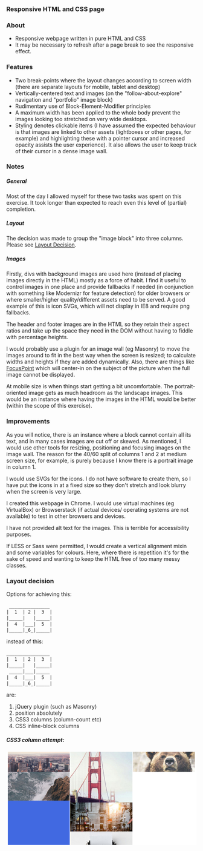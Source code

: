 ### Responsive HTML and CSS page

### About
* Responsive webpage written in pure HTML and CSS
* It may be necessary to refresh after a page break to see the responsive effect.

### Features
* Two break-points where the layout changes according to screen width (there are separate layouts for mobile, tablet and desktop)
* Vertically-centered text and images (on the "follow-about-explore" navigation and "portfolio" image block)
* Rudimentary use of Block-Element-Modifier principles
* A maximum width has been applied to the whole body prevent the images looking too stretched on very wide desktops.
* Styling denotes clickable items (I have assumed the expected behaviour is that images are linked to other assets (lightboxes or other pages, for example) and highlighting these with a pointer cursor and increased opacity assists the user experience). It also allows the user to keep track of their cursor in a dense image wall.

### Notes

##### General
Most of the day I allowed myself for these two tasks was spent on this exercise. It took longer than expected to reach even this level of (partial) completion.

##### Layout
The decision was made to group the "image block" into three columns. Please see [Layout Decision](#layout-decision).

##### Images
Firstly, divs with background images are used here (instead of placing images directly in the HTML) mostly as a force of habit. I find it useful to control images in one place and provide fallbacks if needed (in conjunction with something like Modernizr for feature detection) for older browsers or where smaller/higher quality/different assets need to be served. A good example of this is icon SVGs, which will not display in IE8 and require png fallbacks.

The header and footer images are in the HTML so they retain their aspect ratios and take up the space they need in the DOM without having to fiddle with percentage heights.

I would probably use a plugin for an image wall (eg Masonry) to move the images around to fit in the best way when the screen is resized; to calculate widths and heights if they are added dynamically. Also, there are things like [FocusPoint](https://github.com/jonom/jquery-focuspoint) which will center-in on the subject of the picture when the full image cannot be displayed.

At mobile size is when things start getting a bit uncomfortable. The portrait-oriented image gets as much headroom as the landscape images. This would be an instance where having the images in the HTML would be better (within the scope of this exercise).

### Improvements

As you will notice, there is an instance where a block cannot contain all its text, and in many cases images are cut off or skewed. As mentioned, I would use other tools for resizing, positioning and focusing images on the image wall. The reason for the 40/60 split of columns 1 and 2 at medium screen size, for example, is purely because I know there is a portrait image in column 1.

I would use SVGs for the icons. I do not have software to create them, so I have put the icons in at a fixed size so they don't stretch and look blurry when the screen is very large.

I created this webpage in Chrome. I would use virtual machines (eg VirtualBox) or Browserstack (if actual devices/ operating systems are not available) to test in other browsers and devices.

I have not provided alt text for the images. This is terrible for accessibility purposes.

If LESS or Sass were permitted, I would create a vertical alignment mixin and some variables for colours. Here, where there is repetition it's for the sake of speed and wanting to keep the HTML free of too many messy classes.


### Layout decision
Options for achieving this:
```
 _______________
|  1  | 2 |  3  |
|_____|   |_____|
|  4  |___|  5  |
|_____|_6_|_____|

```
instead of this:
```
________________
|  1  | 2 |  3  |
|_____|   |_____|
 _____|___|_____
|  4  |___|  5  |
|_____|_6_|_____|

```
are:

1. jQuery plugin (such as Masonry)
2. position absolutely
3. CSS3 columns (column-count etc)
4. CSS inline-block columns

##### CSS3 column attempt:

![View when CSS3 columns were used](images/css3-columns.png)